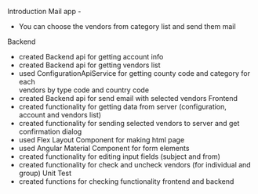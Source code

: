 Introduction Mail app - 
* You can choose the vendors from category list and send them mail 

Backend
* created Backend api for getting account info
* created Backend api for getting vendors list 
* used ConfigurationApiService for  getting county code and category for each  
  vendors by type code and country code 
* created Backend api for send email with selected vendors 
Frontend
* created functionality for getting data from server (configuration, account and vendors list)
* created functionality for sending selected vendors to server and get confirmation dialog
* used Flex Layout Component for making html page
* used Angular Material Component for form elements 
* created functionality for editing input fields (subject and from)
* created functionality for check and uncheck vendors (for individual and group)
Unit Test
* created functions for checking functionality frontend and backend


